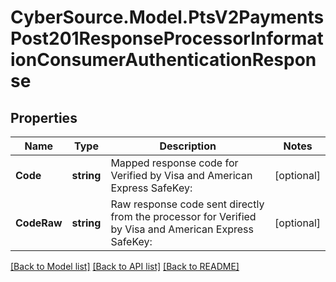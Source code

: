 # CyberSource.Model.PtsV2PaymentsPost201ResponseProcessorInformationConsumerAuthenticationResponse
## Properties

Name | Type | Description | Notes
------------ | ------------- | ------------- | -------------
**Code** | **string** | Mapped response code for Verified by Visa and American Express SafeKey:  | [optional] 
**CodeRaw** | **string** | Raw response code sent directly from the processor for Verified by Visa and American Express SafeKey:  | [optional] 

[[Back to Model list]](../README.md#documentation-for-models) [[Back to API list]](../README.md#documentation-for-api-endpoints) [[Back to README]](../README.md)

